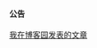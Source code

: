 <div class="list-group">
  <div class="list-group-item">
    <h4 class="list-group-heading">公告</h4>
    <div class="list-group-text">
      <a href="https://beginor.cnblogs.com" target="_blank">我在博客园发表的文章</a>
    </div>
  </div>
</div>
